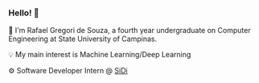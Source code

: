 ### Hello! 👋

📢 I'm Rafael Gregori de Souza, a fourth year undergraduate on Computer Engineering at State University of Campinas.

💡 My main interest is Machine Learning/Deep Learning

⚙️ Software Developer Intern @ [SiDi](https://www.sidi.org.br/en/)


<!--
**RafaelGreg18/RafaelGreg18** is a ✨ _special_ ✨ repository because its `README.md` (this file) appears on your GitHub profile.

Here are some ideas to get you started:

- 🔭 I’m currently working on ...
- 🌱 I’m currently learning ...
- 👯 I’m looking to collaborate on ...
- 🤔 I’m looking for help with ...
- 💬 Ask me about ...
- 📫 How to reach me: ...
- 😄 Pronouns: ...
- ⚡ Fun fact: ...
-->
